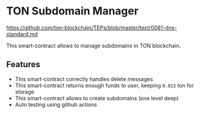 # TON Subdomain Manager

https://github.com/ton-blockchain/TEPs/blob/master/text/0081-dns-standard.md



This smart-contract allows to manage subdomains in TON blockchain.

## Features
- This smart-contract correctly handles delete messages
- This smart-contract returns enough funds to user, keeping `0.015` ton for storage
- This smart-contract allows to create subdomains (one level deep)
- Auto testing using github actions